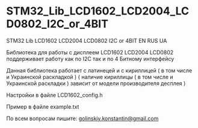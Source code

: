 # STM32_Lib_LCD1602_LCD2004_LCD0802_I2C_or_4BIT
STM32 Lib LCD1602 LCD2004 LCD0802 I2C or 4BIT EN RUS UA


Библиотека для работы с дисплеем LCD1602 LCD2004 LCD0802 поддерживает работу как по I2C так и по 4 Битному интерфейсу

Данная библиотека работает с латинецей и с кириллицей ( в том числе и Украинской раскладкой )
( наличие кириллицы ( в том числе и Украинской раскладки ) зависит от модели производителя десплея )

Настройки в файле LCD1602_config.h

Пример в файле example.txt

По всем вопросам пишите: golinskiy.konstantin@gmail.com
